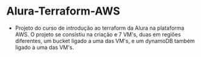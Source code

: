 # Alura-Terraform-AWS
- Projeto do curso de introdução ao terraform da Alura na plataforma AWS. O projeto se consistiu na criação e 7 VM's, duas em regiões diferentes, um bucket ligado a uma das VM's, e um dynamoDB também ligado a uma das VM's.

